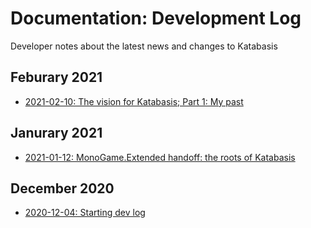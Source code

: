 # Documentation: Development Log

Developer notes about the latest news and changes to Katabasis

## Feburary 2021

- [2021-02-10: The vision for Katabasis; Part 1: My past](2021-02-10_vision-for-katabasis-part-1-my-past.md)

## Janurary 2021

- [2021-01-12: MonoGame.Extended handoff: the roots of Katabasis ](2021-01-12_monogame-extended-handoff.md)

## December 2020

- [2020-12-04: Starting dev log](2020-12-04_starting-dev-log.md)